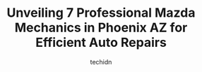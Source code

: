 ---
layout: ampstory
image: https://images.unsplash.com/photo-1586428268816-ca0069c110c5?ixlib=rb-4.0.3&ixid=MnwxMjA3fDB8MHxwaG90by1wYWdlfHx8fGVufDB8fHx8&auto=format&fit=crop&w=640&h=853&q=80
author: techidn
featured: false
description: Entrust your vehicle to the 7 best Mazda Mechanic in Phoenix AZ, USA and experience the difference they can make. With their extensive knowledge, state-of-the-art facilities, and commitment 
title: Unveiling 7 Professional Mazda Mechanics in Phoenix AZ for Efficient Auto Repairs
cover:
   title: Unveiling 7 Professional Mazda Mechanics in Phoenix AZ for Efficient Auto Repairs
   subtitle: Rickpate
   background: https://images.unsplash.com/photo-1586428268816-ca0069c110c5?ixlib=rb-4.0.3&ixid=MnwxMjA3fDB8MHxwaG90by1wYWdlfHx8fGVufDB8fHx8&auto=format&fit=crop&w=640&h=853&q=80

pages: 
 - layout: thirds
   top: <h1>#1 Horne Mazda Service Center</h1>
   bottom: "<p>I brought my car in for the second maintenance today. The staff at Horne Mazda treated me very well. They had me driven to the Black Bear Diner & picked up & brought back</p>"
   background: https://www.knot35.com/toplist/wp-content/uploads/2023/06/best-mazda-mechanic-1-in-phoenix-az-1685833804.jpeg
   backgroundblur: true
 - layout: thirds
   top: <h1>#2 Horne Mazda Avondale Parts & Service</h1>
   bottom: "<p>10675 Papago Fwy, Avondale, AZ 85323, United States</p>"
   background: https://www.knot35.com/toplist/wp-content/uploads/2023/06/best-mazda-mechanic-2-in-phoenix-az-1685833804.jpeg
   cta:
      link: https://www.knot35.com/toplist/unveiling-7-professional-mazda-mechanics-in-phoenix-az-for-efficient-auto-repairs/
      text: Unveiling 7 Professional Mazda Mechanics in Phoenix AZ for Efficient Auto Repairs
 - layout: thirds
   top: <h1>#3 Japanese Auto Pros</h1>
   bottom: "<p>2427 W Northern Ave, Phoenix, AZ 85021, United States</p>"
   background: https://www.knot35.com/toplist/wp-content/uploads/2023/06/best-mazda-mechanic-3-in-phoenix-az-1685833805.jpeg
   cta:
      link: https://www.knot35.com/toplist/unveiling-7-professional-mazda-mechanics-in-phoenix-az-for-efficient-auto-repairs/
      text: Unveiling 7 Professional Mazda Mechanics in Phoenix AZ for Efficient Auto Repairs
 - layout: thirds
   top: <h1>#4 ToyoMotors Auto Care</h1>
   bottom: "<p>2818 E Bell Rd, Phoenix, AZ 85032, United States</p>"
   background: https://images.unsplash.com/photo-1546497974-b213c9efb599?ixlib=rb-4.0.3&ixid=MnwxMjA3fDB8MHxwaG90by1wYWdlfHx8fGVufDB8fHx8&auto=format&fit=crop&w=640&h=853&q=80
   cta:
      link: https://www.knot35.com/toplist/unveiling-7-professional-mazda-mechanics-in-phoenix-az-for-efficient-auto-repairs/
      text: Unveiling 7 Professional Mazda Mechanics in Phoenix AZ for Efficient Auto Repairs
 - layout: thirds
   top: <h1>#5 Half Price Auto Repair & Performance</h1>
   bottom: "<p>15812 N 32nd St A-1, Phoenix, AZ 85032, United States</p>"
   background: https://images.unsplash.com/photo-1595364397663-fca4f075d796?ixlib=rb-4.0.3&ixid=MnwxMjA3fDB8MHxwaG90by1wYWdlfHx8fGVufDB8fHx8&auto=format&fit=crop&w=640&h=853&q=80
   cta:
      link: https://www.knot35.com/toplist/unveiling-7-professional-mazda-mechanics-in-phoenix-az-for-efficient-auto-repairs/
      text: Unveiling 7 Professional Mazda Mechanics in Phoenix AZ for Efficient Auto Repairs
 - layout: thirds
   top: <h1>#6 Half Price Auto Repair & Performance</h1>
   bottom: "<p>9666 N Cave Creek Rd, Phoenix, AZ 85020, United States</p>"
   background: https://images.unsplash.com/photo-1484589065579-248aad0d8b13?ixlib=rb-4.0.3&ixid=MnwxMjA3fDB8MHxwaG90by1wYWdlfHx8fGVufDB8fHx8&auto=format&fit=crop&w=640&h=853&q=80
   cta:
      link: https://www.knot35.com/toplist/unveiling-7-professional-mazda-mechanics-in-phoenix-az-for-efficient-auto-repairs/
      text: Unveiling 7 Professional Mazda Mechanics in Phoenix AZ for Efficient Auto Repairs
 - layout: thirds
   top: <h1>#7 Precision Imports</h1>
   bottom: "<p>6344 N 7th St, Phoenix, AZ 85014, United States</p>"
   background: https://images.unsplash.com/photo-1522441815192-d9f04eb0615c?ixlib=rb-4.0.3&ixid=MnwxMjA3fDB8MHxwaG90by1wYWdlfHx8fGVufDB8fHx8&auto=format&fit=crop&w=640&h=853&q=80
   cta:
      link: https://www.knot35.com/toplist/unveiling-7-professional-mazda-mechanics-in-phoenix-az-for-efficient-auto-repairs/
      text: Unveiling 7 Professional Mazda Mechanics in Phoenix AZ for Efficient Auto Repairs
 - layout: thirds
   middle: Continue reading...
   background: https://images.unsplash.com/photo-1561679660-d00ee1e0dc8e?ixlib=rb-4.0.3&ixid=MnwxMjA3fDB8MHxwaG90by1wYWdlfHx8fGVufDB8fHx8&auto=format&fit=crop&w=640&h=853&q=80
   cta:
      link: https://www.knot35.com/toplist/unveiling-7-professional-mazda-mechanics-in-phoenix-az-for-efficient-auto-repairs/
      text: Unveiling 7 Professional Mazda Mechanics in Phoenix AZ for Efficient Auto Repairs
      
---